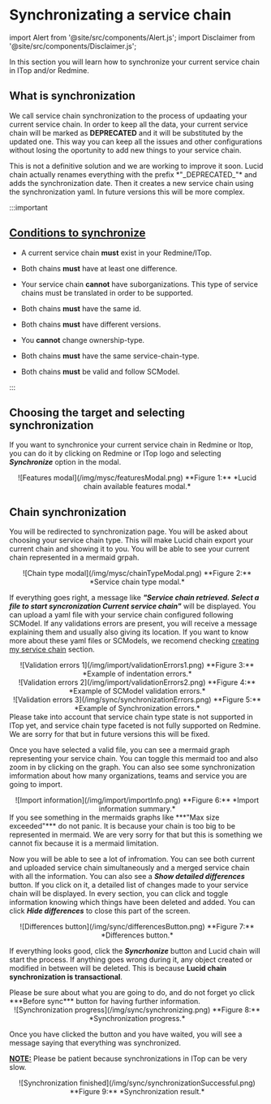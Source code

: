 # Synchronizating a service chain

import Alert from '@site/src/components/Alert.js';
import Disclaimer from '@site/src/components/Disclaimer.js';

In this section you will learn how to synchronize your current service chain in ITop and/or Redmine.

## What is synchronization

We call service chain synchronization to the process of updaating your current service chain. In order to keep all the data, your current service chain will be marked as **DEPRECATED** and it will be substituted by the updated one. This way you can keep all the issues and other configurations without losing the oportunity to add new things to your service chain.

<Disclaimer>
This is not a definitive solution and we are working to improve it soon. Lucid chain actually renames everything with the prefix *"_DEPRECATED_"* and adds the synchronization date. Then it creates a new service chain using the synchronization yaml. In future versions this will be more complex.
</Disclaimer>

:::important
  ## <u>Conditions to synchronize</u>

+ A current service chain **must** exist in your Redmine/ITop.

+ Both chains **must** have at least one difference.

+ Your service chain **cannot** have suborganizations. This type of service chains must be translated in order to be supported.

+ Both chains **must** have the same id.

+ Both chains **must** have different versions.

+ You **cannot** change ownership-type.

+ Both chains **must** have the same service-chain-type.

+ Both chains **must** be valid and follow SCModel.

:::

## Choosing the target and selecting synchronization

If you want to synchronice your current service chain in Redmine or Itop, you can do it by clicking on Redmine or ITop logo and selecting ***Synchronize*** option in the modal.

<div align="center">
![Features modal](/img/mysc/featuresModal.png)  
**Figure 1:** *Lucid chain available features modal.*
</div>

## Chain synchronization

You will be redirected to synchronization page. You will be asked about choosing your service chain type. This will make Lucid chain export your current chain and showing it to you. You will be able to see your current chain represented in a mermaid grpah.

<div align="center">
![Chain type modal](/img/mysc/chainTypeModal.png)  
**Figure 2:** *Service chain type modal.*
</div>

If everything goes right, a message like ***"Service chain retrieved. Select a file to start syncronization Current service chain"*** will be displayed. You can upload a yaml file with your service chain configured following SCModel. If any validations errors are present, you will receive a message explaining them and usually also giving its location.
If you want to know more about these yaml files or SCModels, we recomend checking [creating my service chain](../Creating%20my%20service%20chain/Creating%20my%20service%20chain.md) section.

<div align="center">
![Validation errors 1](/img/import/validationErrors1.png)  
**Figure 3:** *Example of indentation errors.*
</div>

<div align="center">
![Validation errors 2](/img/import/validationErrors2.png)  
**Figure 4:** *Example of SCModel validation errors.*
</div>

<div align="center">
![Validation errors 3](/img/sync/synchronizationErrors.png)  
**Figure 5:** *Example of Synchronization errors.*
</div>

<Alert>
Please take into account that service chain type state is not supported in ITop yet, and service chain type faceted is not fully supported on Redmine. We are sorry for that but in future versions this will be fixed.
</Alert>

Once you have selected a valid file, you can see a mermaid graph representing your service chain. You can toggle this mermaid too and also zoom in by clicking on the graph. You can also see some synchronization imformation about how many organizations, teams and service you are going to import.

<div align="center">
![Import information](/img/import/importInfo.png)  
**Figure 6:** *Import information summary.*
</div>

<Alert>
If you see something in the mermaids graphs like ***"Max size exceeded"*** do not panic. It is because your chain is too big to be represented in mermaid. We are very sorry for that but this is something we cannot fix because it is a mermaid limitation.
</Alert>

Now you will be able to see a lot of infromation. You can see both current and uploaded service chain simultaneously and a merged service chain with all the information. You can also see a ***Show detailed differences*** button. If you click on it, a detailed list of changes made to your service chain will be displayed. In every section, you can click and toggle information knowing which things have been deleted and added. You can click ***Hide differences*** to close this part of the screen.

<div align="center">
![Differences button](/img/sync/differencesButton.png)  
**Figure 7:** *Differences button.*
</div>

If everything looks good, click the ***Syncrhonize*** button and Lucid chain will start the process. If anything goes wrong during it, any object created or modified in between will be deleted. This is because **Lucid chain synchronization is transactional**.

<Disclaimer>
Please be sure about what you are going to do, and do not forget yo click ***Before sync***
button for having further information.
</Disclaimer>

<div align="center">
![Synchronization progress](/img/sync/synchronizing.png)  
**Figure 8:** *Synchronization progress.*
</div>

Once you have clicked the button and you have waited, you will see a message saying that everything was synchronized.

<u>**NOTE:**</u> Please be patient because synchronizations in ITop can be very slow.

<div align="center">
![Synchronization finished](/img/sync/synchronizationSuccessful.png)  
**Figure 9:** *Synchronization result.*
</div>
